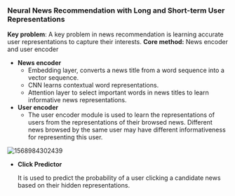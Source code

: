 ### Neural News Recommendation with Long and Short-term User Representations
**Key problem**: A key problem in news recommendation is learning accurate user representations to capture their interests.
**Core method:** News encoder and user encoder

* **News encoder**
  + Embedding layer, converts a news title from a word sequence into a vector sequence.
  + CNN learns contextual word representations.
  + Attention layer to select important words in news titles to learn informative news representations.
* **User encoder**
  + The user encoder module is used to learn the representations of users from the representations of their browsed news. Different news browsed by the same user may have different informativeness for representing this user.

![1568984302439](/home/qiujunyan/.config/Typora/typora-user-images/1568984302439.png)

* **Click Predictor**

  It is used to predict the probability of a user clicking a candidate news based on their hidden representations. 